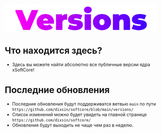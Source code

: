 <img src="https://github.com/dixsin/softcore/blob/main/versions/versions.png"></img>
# Что находится здесь?
* Здесь вы можете найти абсолютно все публичные версии ядра xSoftCore!
# Последние обновления
* Последние обновления будут поддерживатся ветвью `main` по пути `https://github.com/dixsin/softcore/blob/main/versions/`
* Список изменений можно будет увидеть на главной странице `https://github.com/dixsin/softcore/`
* Обновления будут выходить не чаще чем раз в неделю.
